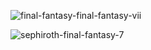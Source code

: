 

![final-fantasy-final-fantasy-vii](https://github.com/user-attachments/assets/0e79976e-2275-4267-87dc-055d8cc9fa21)


![sephiroth-final-fantasy-7](https://github.com/user-attachments/assets/a8a9917e-f384-4167-be47-0ee7e662b7d7)
